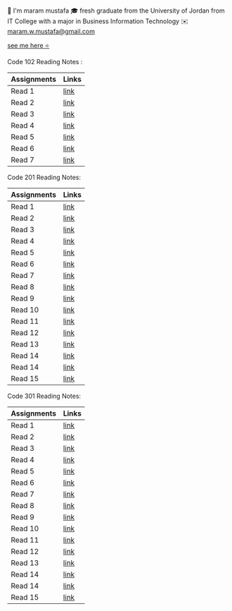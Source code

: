 

  📝  I'm maram mustafa 
  🎓 fresh graduate from the University of Jordan from IT College with a major in Business Information Technology 
  ✉️ maram.w.mustafa@gmail.com 

[see me here ⭐](https://github.com/maram-mustafa)


Code 102 Reading Notes : 

| Assignments    | Links            |
| -----------    | -------------    |
| Read 1         | [link](Read1.md) |
| Read 2         | [link](Read2.md) |
| Read 3         | [link](Read3.md) |
| Read 4         | [link](Read4.md) |
| Read 5         | [link](Read5.md) |
| Read 6         | [link](Read6.md) |
| Read 7         | [link](Read7.md) |



Code 201 Reading Notes:

| Assignments    | Links                       |
| -----------    | ----------------------      |
| Read 1         | [link](class-01.md)         |
| Read 2         | [link](class-02.md)         |   
| Read 3         | [link](class-03.md)         |
| Read 4         | [link](class-04.md)         |
| Read 5         | [link](class-05.md)         |
| Read 6         | [link](class-06.md)         |
| Read 7         | [link](class-07.md)         | 
| Read 8         | [link](class-08.md)         |
| Read 9         | [link](class-09.md)         |
| Read 10        | [link](class-10.md)         |
| Read 11        | [link](class-11.md)         |
| Read 12        | [link](class-12.md)         |
| Read 13        | [link](class-13.md)         |
| Read 14        | [link](class-14a.md)        |
| Read 14        | [link](class-14b.md)        | 
| Read 15        | [link]()                    | 




Code 301 Reading Notes:

| Assignments    | Links                       |
| -----------    | ----------------------      |
| Read 1         | [link](301/Reading-1.md)    |
| Read 2         | [link](301/Reading-2.md)    |   
| Read 3         | [link](301/Reading-3.md)    |
| Read 4         | [link](301/Reading-4.md)    |
| Read 5         | [link](301/Reading-5.md)    |
| Read 6         | [link](301/Reading-6.md)    |
| Read 7         | [link](301/Reading-7.md)    | 
| Read 8         | [link](301/Reading-8.md)    |
| Read 9         | [link]()                    |
| Read 10        | [link]()                    |
| Read 11        | [link]()                    |
| Read 12        | [link]()                    |
| Read 13        | [link]()                    |
| Read 14        | [link]()                    |
| Read 14        | [link]()                    | 
| Read 15        | [link]()                    | 


